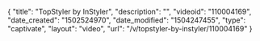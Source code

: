 {
    "title": "TopStyler by InStyler",
    "description": "",
    "videoid": "110004169",
    "date_created": "1502524970",
    "date_modified": "1504247455",
    "type": "captivate",
    "layout": "video",
    "url": "\/v\/topstyler-by-instyler\/110004169"
}